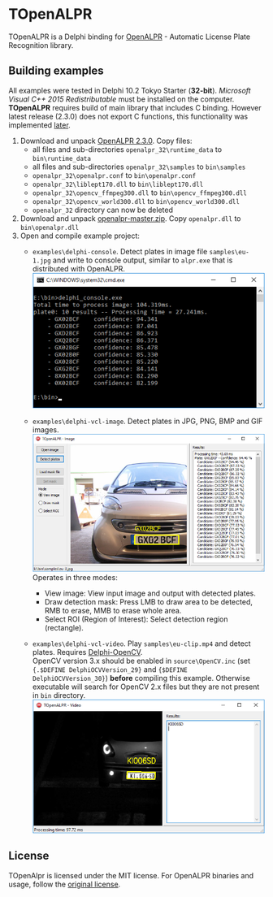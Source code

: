 # TOpenALPR
TOpenALPR is a Delphi binding for [OpenALPR](https://github.com/openalpr/openalpr) - Automatic License Plate Recognition library.

## Building examples
All examples were tested in Delphi 10.2 Tokyo Starter (**32-bit**). *Microsoft Visual C++ 2015 Redistributable* must be installed on the computer.  
**TOpenALPR** requires build of main library that includes C binding. However latest release (2.3.0) does not export C functions, this functionality was implemented [later](https://github.com/openalpr/openalpr/commit/ae9cb421028b324c3c556d09c9bf60b703443c78).  
1. Download and unpack [OpenALPR 2.3.0](https://github.com/openalpr/openalpr/releases/download/v2.3.0/openalpr-2.3.0-win-32bit.zip). Copy files:
   - all files and sub-directories `openalpr_32\runtime_data` to `bin\runtime_data`
   - all files and sub-directories `openalpr_32\samples` to `bin\samples`
   - `openalpr_32\openalpr.conf` to `bin\openalpr.conf`
   - `openalpr_32\liblept170.dll` to `bin\liblept170.dll`
   - `openalpr_32\opencv_ffmpeg300.dll` to `bin\opencv_ffmpeg300.dll`
   - `openalpr_32\opencv_world300.dll` to `bin\opencv_world300.dll`
   - `openalpr_32` directory can now be deleted
2. Download and unpack [openalpr-master.zip](http://r1me.pl/openalpr-master.zip). Copy `openalpr.dll` to `bin\openalpr.dll`
3. Open and compile example project: 
   - `examples\delphi-console`. Detect plates in image file `samples\eu-1.jpg` and write to console output, similar to `alpr.exe` that is distributed with OpenALPR.
   ![delphi-console](examples/delphi-console/delphi-console.png)
   
   - `examples\delphi-vcl-image`. Detect plates in JPG, PNG, BMP and GIF images.  
   ![delphi-vcl-image](examples/delphi-vcl-image/delphi-vcl-image.png)
   Operates in three modes: 
      - View image: View input image and output with detected plates.
      - Draw detection mask: Press LMB to draw area to be detected, RMB to erase, MMB to erase whole area.
      - Select ROI (Region of Interest): Select detection region (rectangle).  
    
   - `examples\delphi-vcl-video`. Play `samples\eu-clip.mp4` and detect plates. Requires [Delphi-OpenCV](https://github.com/Laex/Delphi-OpenCV).  
   OpenCV version 3.x should be enabled in `source\OpenCV.inc` (set `{.$DEFINE DelphiOCVVersion_29}` and `{$DEFINE DelphiOCVVersion_30}`) **before** compiling this example. Otherwise executable will search for OpenCV 2.x files but they are not present in `bin` directory.
   ![delphi-vcl-video](examples/delphi-vcl-video/delphi-vcl-video.png)  
   
## License
TOpenAlpr is licensed under the MIT license.
For OpenALPR binaries and usage, follow the [original license](https://github.com/openalpr/openalpr#license).
